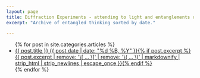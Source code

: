 ```yaml
---
layout: page
title: Diffraction Experiments - attending to light and entanglements of measure and values
excerpt: "Archive of entangled thinking sorted by date."

---
```


<ul class="post-list">
{% for post in site.categories.articles %} 
  <li><article><a href="{{ site.url }}{{ post.url }}">{{ post.title }} <span class="entry-date"><time datetime="{{ post.date | date_to_xmlschema }}">{{ post.date | date: "%d %B, %Y" }}</time></span>{% if post.excerpt %} <span class="excerpt">{{ post.excerpt | remove: '\[ ... \]' | remove: '\( ... \)' | markdownify | strip_html | strip_newlines | escape_once }}</span>{% endif %}</a></article></li>
{% endfor %}
</ul>
<!--stackedit_data:
eyJoaXN0b3J5IjpbLTcwMTI5OTAyN119
-->